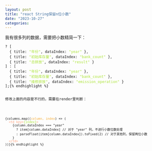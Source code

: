 ```yaml
---
layout: post
title: "react String保留n位小数"
date: "2023-10-27"
categories: 
---
```

<p>我有很多列的数据，需要把小数精简一下：</p>

<pre>
<code>? [
  { title: <span style="color:#abe338">&quot;年份&quot;</span>, dataIndex: <span style="color:#abe338">&quot;year&quot;</span> },
  { title: <span style="color:#abe338">&quot;初始库存量&quot;</span>, dataIndex: <span style="color:#abe338">&quot;bank_count&quot;</span> },
  { title: <span style="color:#abe338">&quot;总排放&quot;</span>, dataIndex: <span style="color:#abe338">&quot;result&quot;</span> }
] : [
  { title: <span style="color:#abe338">&quot;年份&quot;</span>, dataIndex: <span style="color:#abe338">&quot;year&quot;</span> },
  { title: <span style="color:#abe338">&quot;初始库存量&quot;</span>, dataIndex: <span style="color:#abe338">&quot;bank_count&quot;</span> },
  { title: <span style="color:#abe338">&quot;维修排放&quot;</span>, dataIndex: <span style="color:#abe338">&quot;emission_operation&quot;</span> }
];{% endhighlight %}

<p>修改上面的内容是不行的，需要在render里判断：</p>

<pre>
<code>{columns.map((<span style="color:#f5ab35">column, index</span>) =&gt; (
  <span style="color:#ffa07a">&lt;</span><span style="color:#ffa07a">td</span><span style="color:#ffa07a"> </span><span style="color:#ffa07a">key</span><span style="color:#ffa07a">=</span><span style="color:#abe338">{index}</span><span style="color:#ffa07a">&gt;</span>
    {column.dataIndex === &quot;year&quot;
      ? item[column.dataIndex] // 对于 &quot;year&quot; 列，不进行小数位数处理
      : parseFloat(item[column.dataIndex]).toFixed(2) // 对于其他列，保留两位小数
    }
  <span style="color:#ffa07a">&lt;/</span><span style="color:#ffa07a">td</span><span style="color:#ffa07a">&gt;</span>
))}{% endhighlight %}

<p>&nbsp;</p>

